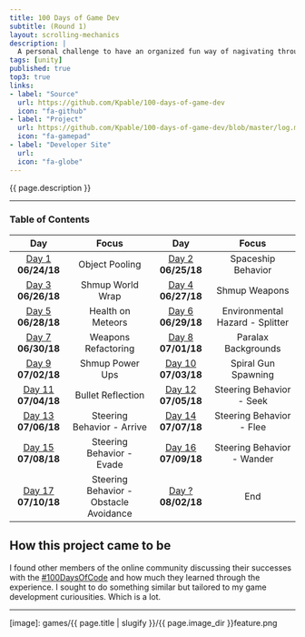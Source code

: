 ```yaml
---
title: 100 Days of Game Dev
subtitle: (Round 1)
layout: scrolling-mechanics
description: |
  A personal challenge to have an organized fun way of nagivating through my game development curiousities. I set out to collect myself and go through my ever growing list of game development interests one at a time. Each day I made some progress towards investigating a subject of interest. Doing some work to study or implement a quick idea. 
tags: [unity]
published: true
top3: true
links:
- label: "Source"
  url: https://github.com/Kpable/100-days-of-game-dev
  icon: "fa-github"
- label: "Project"
  url: https://github.com/Kpable/100-days-of-game-dev/blob/master/log.md
  icon: "fa-gamepad"
- label: "Developer Site"
  url: 
  icon: "fa-globe"
---
```


<!-- Description -->
{{ page.description }}

---

<a name="toc"></a>
### Table of Contents 

|Day                               |Focus                                   |Day                                 |Focus                                 |
|:--------------------------------:|:--------------------------------------:|:----------------------------------:|:------------------------------------:|
|[Day 1](#day-1)    **06/24/18**   | Object Pooling                         |[Day 2](#day-2)    **06/25/18**     | Spaceship Behavior                   |
|[Day 3](#day-3)    **06/26/18**   | Shmup World Wrap                       |[Day 4](#day-4)    **06/27/18**     | Shmup Weapons                        |
|[Day 5](#day-5)    **06/28/18**   | Health on Meteors                      |[Day 6](#day-6)    **06/29/18**     | Environmental Hazard - Splitter      |
|[Day 7](#day-7)    **06/30/18**   | Weapons Refactoring                    |[Day 8](#day-8)    **07/01/18**     | Paralax Backgrounds                  |
|[Day 9](#day-9)    **07/02/18**   | Shmup Power Ups                        |[Day 10](#day-10)  **07/03/18**     | Spiral Gun Spawning                  |
|[Day 11](#day-11)  **07/04/18**   | Bullet Reflection                      |[Day 12](#day-12)  **07/05/18**     | Steering Behavior - Seek             |
|[Day 13](#day-13)  **07/06/18**   | Steering Behavior - Arrive             |[Day 14](#day-14)  **07/07/18**     | Steering Behavior - Flee             |
|[Day 15](#day-15)  **07/08/18**   | Steering Behavior - Evade              |[Day 16](#day-16)  **07/09/18**     | Steering Behavior - Wander           |
|[Day 17](#day-17)  **07/10/18**   | Steering Behavior - Obstacle Avoidance |[Day ?](#day-18)   **08/02/18**     | End                                  |

<!-- ![Image] [image]{:class="image fit"} -->

<!--excerpt_end-->

## How this project came to be

I found other members of the online community discussing their successes with the [#100DaysOfCode](https://twitter.com/_100DaysOfCode) and how much they learned through the experience. I sought to do something similar but tailored to my game development curiousities. Which is a lot.


---


[image]: games/{{ page.title | slugify }}/{{ page.image_dir }}feature.png